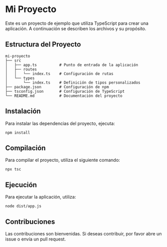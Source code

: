 # Mi Proyecto

Este es un proyecto de ejemplo que utiliza TypeScript para crear una aplicación. A continuación se describen los archivos y su propósito.

## Estructura del Proyecto

```
mi-proyecto
├── src
│   ├── app.ts          # Punto de entrada de la aplicación
│   ├── routes
│   │   └── index.ts    # Configuración de rutas
│   └── types
│       └── index.ts    # Definición de tipos personalizados
├── package.json        # Configuración de npm
├── tsconfig.json       # Configuración de TypeScript
└── README.md           # Documentación del proyecto
```

## Instalación

Para instalar las dependencias del proyecto, ejecuta:

```
npm install
```

## Compilación

Para compilar el proyecto, utiliza el siguiente comando:

```
npx tsc
```

## Ejecución

Para ejecutar la aplicación, utiliza:

```
node dist/app.js
```

## Contribuciones

Las contribuciones son bienvenidas. Si deseas contribuir, por favor abre un issue o envía un pull request.